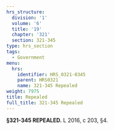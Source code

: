 ```yaml
---
hrs_structure:
  division: '1'
  volume: '6'
  title: '19'
  chapter: '321'
  section: 321-345
type: hrs_section
tags:
  - Government
menu:
  hrs:
    identifier: HRS_0321-0345
    parent: HRS0321
    name: 321-345 Repealed
weight: 7975
title: Repealed
full_title: 321-345 Repealed
---
```

**§321-345 REPEALED.** L 2016, c 203, §4.